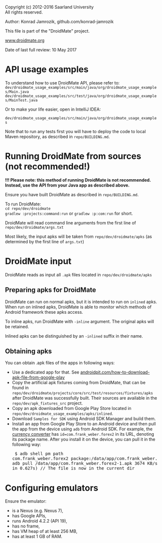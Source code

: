   Copyright (c) 2012-2016 Saarland University  
  All rights reserved.

  Author: Konrad Jamrozik, github.com/konrad-jamrozik
  
  This file is part of the "DroidMate" project.

  www.droidmate.org

  Date of last full review: 10 May 2017

# API usage examples

To understand how to use DroidMate API, please refer to:
`dev/droidmate_usage_examples/src/main/java/org/droidmate_usage_examples/Main.java`  
`dev/droidmate_usage_examples/src/test/java/org/droidmate_usage_examples/MainTest.java`

Or to make your life easier, open in IntelliJ IDEA:

`dev/droidmate_usage_examples/src/main/java/org/droidmate_usage_examples`

Note that to run any tests first you will have to deploy the code to local Maven repository, as described in `repo/BUILDING.md`.

# Running DroidMate from sources (not recommended!)

**!!! Please note: this method of running DroidMate is not recommended. Instead, use the API from your Java app as described above.**

Ensure you have built DroidMate as described in `repo/BUILDING.md`.

To run DroidMate:  
`cd repo/dev/droidmate`  
`gradlew :projects:command:run` or `gradlew :p:com:run` for short.

DroidMate will read command line arguments from the first line of
`repo/dev/droidmate/args.txt`

Most likely, the input apks will be taken from `repo/dev/droidmate/apks` (as determined by the first line of `args.txt`)

# DroidMate input

DroidMate reads as input all `.apk` files located in `repo/dev/droidmate/apks` 

## Preparing apks for DroidMate ####

DroidMate can run on normal apks, but it is intended to run on `inlined` apks. When run on inlined apks, DroidMate is able to 
monitor which methods of Android framework these apks access.

To inline apks, run DroidMate with `-inline` argument. The original apks will be retained.

Inlined apks can be distinguished by an `-inlined` suffix in their name.

## Obtaining apks ###

You can obtain .apk files of the apps in following ways:

* Use a dedicated app for that. See [androidpit.com/how-to-download-apk-file-from-google-play](https://www.androidpit.com/how-to-download-apk-file-from-google-play)
* Copy the artificial apk fixtures coming from DroidMate, that can be found in `repo/dev/droidmate/projects/core/src/test/resources/fixtures/apks`
after DroidMate was successfully built. Their sources are available in the `repo/dev/apk_fixtures_src` project.
* Copy an apk downloaded from Google Play Store located in `repo/dev/droidmate_usage_examples/apks/inlined`.
* Download `Samples for SDK` using Android SDK Manager and build them.
* Install an app from Google Play Store to an Android device and then pull the app from the device using `adb` from Android SDK. For example, the [currency converter](https://play.google.com/store/apps/details?id=com.frank_weber.forex2) has `id=com.frank_weber.forex2` in its URL, denoting its package name. After you install it on the device, you can pull it in the following way: <pre>
$ adb shell pm path com.frank_weber.forex2
package:/data/app/com.frank_weber.forex2-1.apk
$ adb pull /data/app/com.frank_weber.forex2-1.apk
3674 KB/s (2361399 bytes in 0.627s)
// The file is now in the current dir
</pre>

# Configuring emulators

Ensure the emulator:
 
* is a Nexus (e.g. Nexus 7),
* has Google APIs,
* runs Android 4.2.2 (API 19),
* has no frame,
* has VM heap of at least 256 MB,
* has at least 1 GB of RAM.
